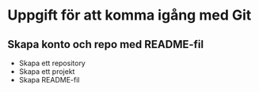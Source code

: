 # Uppgift för att komma igång med Git
## Skapa konto och repo med README-fil
* Skapa ett repository
* Skapa ett projekt
* Skapa README-fil
